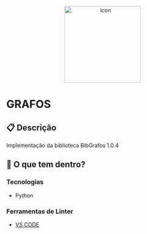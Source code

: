 <p align="center">
  <img alt= "icon" src="https://upload.wikimedia.org/wikipedia/commons/3/31/Ciclo_em_um_grafo.png" width ="200"/>
</p>

<h1>
  GRAFOS
</h1>


## :clipboard: Descrição
Implementação da biblioteca BibGrafos 1.0.4

## 🧐 O que tem dentro?

### Tecnologias
- Python

### Ferramentas de Linter
- [VS CODE](https://code.visualstudio.com)
